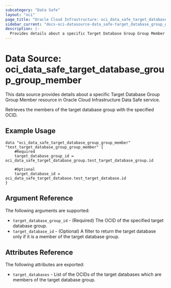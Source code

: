 ```yaml
---
subcategory: "Data Safe"
layout: "oci"
page_title: "Oracle Cloud Infrastructure: oci_data_safe_target_database_group_group_member"
sidebar_current: "docs-oci-datasource-data_safe-target_database_group_group_member"
description: |-
  Provides details about a specific Target Database Group Group Member in Oracle Cloud Infrastructure Data Safe service
---
```


# Data Source: oci_data_safe_target_database_group_group_member
This data source provides details about a specific Target Database Group Group Member resource in Oracle Cloud Infrastructure Data Safe service.

Retrieves the members of the target database group with the specified OCID.


## Example Usage

```hcl
data "oci_data_safe_target_database_group_group_member" "test_target_database_group_group_member" {
	#Required
	target_database_group_id = oci_data_safe_target_database_group.test_target_database_group.id

	#Optional
	target_database_id = oci_data_safe_target_database.test_target_database.id
}
```

## Argument Reference

The following arguments are supported:

* `target_database_group_id` - (Required) The OCID of the specified target database group.
* `target_database_id` - (Optional) A filter to return the target database only if it is a member of the target database group.


## Attributes Reference

The following attributes are exported:

* `target_databases` - List of the OCIDs of the target databases which are members of the target database group.

